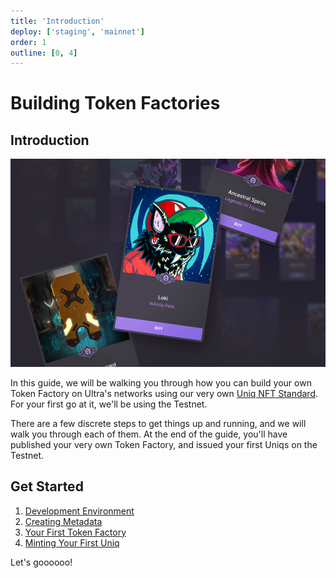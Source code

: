 ```yaml
---
title: 'Introduction'
deploy: ['staging', 'mainnet']
order: 1
outline: [0, 4]
---
```


# Building Token Factories

## Introduction

![](/images/token-factories/intro.png)

In this guide, we will be walking you through how you can build your own Token Factory on Ultra's networks using our very own [Uniq NFT Standard](../../contracts/nft-contract/overview.md). For your first go at it, we'll be using the Testnet.

There are a few discrete steps to get things up and running, and we will walk you through each of them. At the end of the guide, you'll have published your very own Token Factory, and issued your first Uniqs on the Testnet.

## Get Started

1. [Development Environment](./yourdevelopmentenv.md)
2. [Creating Metadata](./creatingmetadata.md)
3. [Your First Token Factory](./firsttokenfactory.md)
4. [Minting Your First Uniq](./mintingyourfirstuniq.md)

Let's goooooo!

